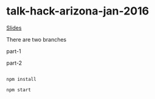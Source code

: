 # talk-hack-arizona-jan-2016

[Slides](http://www.slideshare.net/RichardTorruellas/web-development-where-we-are)

There are two branches

part-1

part-2

```

npm install

npm start

```
